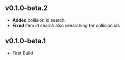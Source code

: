 ﻿
## v0.1.0-beta.2
- **Added** collision id search
- **Fixed** item id search also seearching for collision ids

## v0.1.0-beta.1
- First Build
